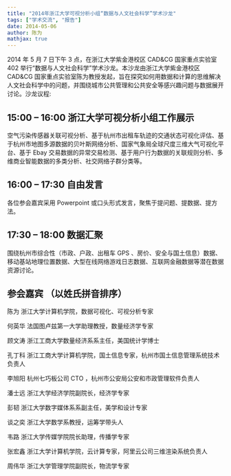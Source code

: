 ```yaml
---
title: "2014年浙江大学可视分析小组“数据与人文社会科学”学术沙龙"
tags: ["学术交流", "报告"]
date: 2014-05-06
author: 陈为
mathjax: true
---
```




2014 年 5 月 7 日下午 3 点，在浙江大学紫金港校区 CAD&CG 国家重点实验室 402 举行“数据与人文社会科学”学术沙龙。本沙龙由浙江大学紫金港校区 CAD&CG 国家重点实验室陈为教授发起，旨在探究如何用数据和计算的思维解决人文社会科学中的问题，并围绕城市公共管理和公共安全等感兴趣问题与数据展开讨论。沙龙议程:



## 15:00 – 16:00 浙江大学可视分析小组工作展示

空气污染传感器关联可视分析、基于杭州市出租车轨迹的交通状态可视化评估、基于杭州市地图多源数据的贝叶斯网络分析、国家气象局全球尺度三维大气可视化平台、基于 Ebay 交易数据的异常交易检测、基于用户行为数据的关联规则分析、多维商业智能数据的多类分析、社交网络子群分类等。



## 16:00 – 17:30 自由发言

各位参会嘉宾采用 Powerpoint 或口头形式发言，聚焦于提问题、提数据、提方法。



## 17:30 – 18:00 数据汇聚

围绕杭州市综合性（市政、户政、出租车 GPS 、房价、安全与国土信息）数据、移动基站地理位置数据、大型在线网络游戏日志数据、互联网金融数据等潜在数据资源讨论。



## 参会嘉宾 （以姓氏拼音排序）

陈为     浙江大学计算机学院，数据可视化、可视分析专家

何英华  法国图卢兹第一大学助理教授，数量经济学专家

顾文涛  浙江工商大学数量经济系系主任，美国统计学博士

孔丁科  浙江工商大学计算机学院，国土信息专家，杭州市国土信息管理系统技术负责人

李旭阳   杭州七巧板公司 CTO ，杭州市公安局公安和市政管理软件负责人

潘士远  浙江大学经济学院副院长，经济学专家

彭韧     浙江大学数字媒体系系副主任，美学和设计专家

谈之奕  浙江大学数学系教授，运筹学带头人

韦路     浙江大学传媒学院院长助理，传播学专家

张宏鑫  浙江大学计算机学院，云计算专家，阿里云公司三维渲染系统负责人

周伟华  浙江大学管理学院副院长，物流学专家
